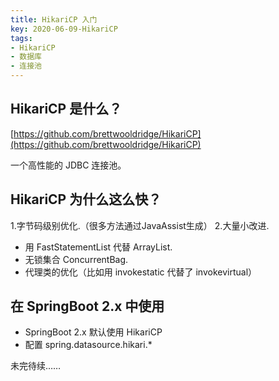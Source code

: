 ```yaml
---
title: HikariCP 入门
key: 2020-06-09-HikariCP
tags:
- HikariCP
- 数据库
- 连接池
---
```


## HikariCP 是什么？

[https://github.com/brettwooldridge/HikariCP](https://github.com/brettwooldridge/HikariCP)

一个高性能的 JDBC 连接池。

## HikariCP 为什么这么快？

1.字节码级别优化.（很多方法通过JavaAssist生成）
2.大量小改进.
- 用 FastStatementList 代替 ArrayList.
- 无锁集合 ConcurrentBag.
- 代理类的优化（比如用 invokestatic 代替了 invokevirtual）

<!--more-->

## 在 SpringBoot 2.x 中使用

- SpringBoot 2.x 默认使用 HikariCP
- 配置 spring.datasource.hikari.*


未完待续……
